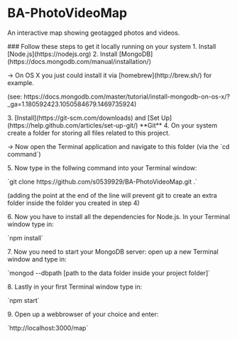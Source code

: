 # BA-PhotoVideoMap
<p>An interactive map showing geotagged photos and videos.</p>
### Follow these steps to get it locally running on your system 
1. Install [Node.js](https://nodejs.org)
2. Install [MongoDB](https://docs.mongodb.com/manual/installation/)
<p>-> On OS X you just could install it via [homebrew](http://brew.sh/) for example. </p>
<p>(see: https://docs.mongodb.com/master/tutorial/install-mongodb-on-os-x/?_ga=1.180592423.1050584679.1469735924)</p>
3. [Install](https://git-scm.com/downloads) and [Set Up](https://help.github.com/articles/set-up-git/) **Git**
4. On your system create a folder for storing all files related to this project.
<p>-> Now open the Terminal application and navigate to this folder (via the `cd command`)</p>
5. Now type in the follwing command into your Terminal window: 
<p>`git clone https://github.com/s0539929/BA-PhotoVideoMap.git .`</p>
<p>(adding the point at the end of the line will prevent git to create an extra folder inside the folder you created in step 4)</p>
6. Now you have to install all the dependencies for Node.js. In your Terminal window type in: 
<p>`npm install`</p>
7. Now you need to start your MongoDB server: open up a new Terminal window and type in:
<p>`mongod --dbpath [path to the data folder inside your project folder]`</p>
8. Lastly in your first Terminal window type in:
<p>`npm start`</p>
9. Open up a webbrowser of your choice and enter:
<p>`http://localhost:3000/map`</p>
